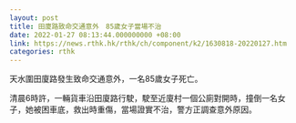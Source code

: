 ```yaml
---
layout: post
title: 田廈路致命交通意外　85歲女子當場不治
date: 2022-01-27 08:13:44.000000000 +08:00
link: https://news.rthk.hk/rthk/ch/component/k2/1630818-20220127.htm
categories: rthk
---
```


天水圍田廈路發生致命交通意外，一名85歲女子死亡。

清晨6時許，一輛貨車沿田廈路行駛，駛至近廈村一個公廁對開時，撞倒一名女子，她被困車底，救出時重傷，當場證實不治，警方正調查意外原因。
